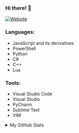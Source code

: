 ### Hi there! 👋
[![Website](https://img.shields.io/website?label=tastykiwi.tk&style=for-the-badge&url=https%3A%2F%2Fnotgentoo.ml)](https://notgentoo.ml)

### Languages:
* JavaScript and its derivatives
* PowerShell
* Python
* C#
* C++
* Lua

### Tools:
* Visual Studio Code
* Visual Studio
* PyCharm
* Sublime Text
* VIM

<details>
  <summary>My GitHub Stats</summary>
  <img align="left" alt="My GitHub Stats" src="https://github-readme-stats.codestackr.vercel.app/api?username=Tasty-Kiwi&show_icons=true&hide_border=true&theme=tokyonight" />
</details>
